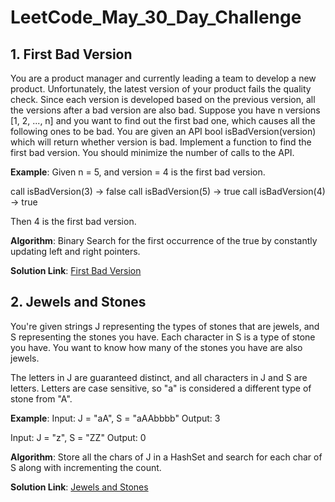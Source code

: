 # LeetCode_May_30_Day_Challenge

## 1. First Bad Version
You are a product manager and currently leading a team to develop a new product. Unfortunately, the latest version of your product fails the quality check. Since each version is developed based on the previous version, all the versions after a bad version are also bad.
Suppose you have n versions [1, 2, ..., n] and you want to find out the first bad one, which causes all the following ones to be bad.
You are given an API bool isBadVersion(version) which will return whether version is bad. Implement a function to find the first bad version. You should minimize the number of calls to the API.

**Example**:
Given n = 5, and version = 4 is the first bad version.

call isBadVersion(3) -> false
call isBadVersion(5) -> true
call isBadVersion(4) -> true

Then 4 is the first bad version. 

**Algorithm**:
Binary Search for the first occurrence of the true by constantly updating left and right pointers.

**Solution Link**: [First Bad Version](https://github.com/AbhilashRath/LeetCode_May_30_Day_Challenge/blob/master/First_Bad_Version.java)

## 2. Jewels and Stones
You're given strings J representing the types of stones that are jewels, and S representing the stones you have.  Each character in S is a type of stone you have.  You want to know how many of the stones you have are also jewels.

The letters in J are guaranteed distinct, and all characters in J and S are letters. Letters are case sensitive, so "a" is considered a different type of stone from "A".

**Example**:
Input: J = "aA", S = "aAAbbbb"
Output: 3

Input: J = "z", S = "ZZ"
Output: 0

**Algorithm**:
Store all the chars of J in a HashSet and search for each char of S along with incrementing the count.

**Solution Link**: [Jewels and Stones](https://github.com/AbhilashRath/LeetCode_May_30_Day_Challenge/blob/master/Jewels_and_Stones.java)
